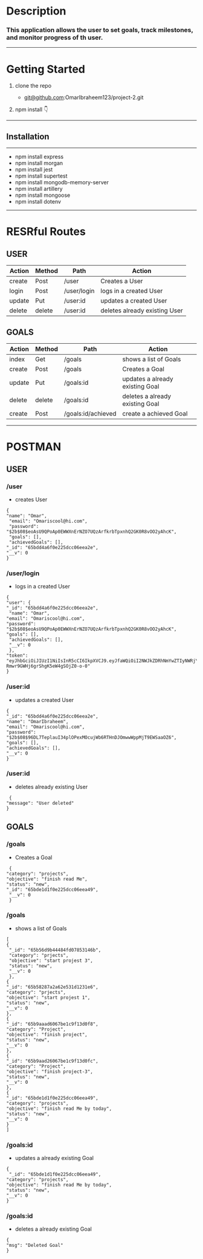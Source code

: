 # Description 
### This application allows the user to set goals, track milestones, and monitor progress of th user.
----------------------------------------------------------------------------------------------------------------------------------------------------
# Getting Started
1. clone the repo 
    - git@github.com:OmarIbraheem123/project-2.git

2. npm install :point_down:
----------------------------------------------------------------------------------------------------------------------------------------------------
## Installation
--- 
- npm install express 
- npm install morgan
- npm install jest
- npm install supertest
- npm install mongodb-memory-server
- npm install artillery
- npm install mongoose
- npm install dotenv
---------------------------------------------------------------------------------------------------------------------------------------------------
# RESRful Routes 

## USER 

| Action | Method | Path | Action |
| -----------| ----------- | ----------- | ----------- |
| create | Post | /user | Creates a User |
| login| Post | /user/login | logs in a created User |
| update | Put | /user:id | updates a created User |
| delete | delete | /user:id | deletes already existing User |


## GOALS 

| Action | Method | Path | Action |
|-----------| ----------- |----------- | ----------- |
| index | Get | /goals | shows a list of Goals |
| create | Post | /goals | Creates a Goal |
| update | Put | /goals:id | updates a already existing Goal |
| delete | delete | /goals:id | deletes a already existing Goal|
| create | Post | /goals:id/achieved | create a achieved Goal |

 ---------------------------------------------------------------------------------------------------------------------------------------------------

 # POSTMAN 

## USER

### /user
- creates User

```
{
"name": "Omar",
 "email": "Omariscool@hi.com",
 "password": "$2b$08$eoAsU9QPoAp0EWWXnErNZO7UQzArfkrbTpxnhQ2GK0R8vOO2yAhcK",
 "goals": [],
 "achievedGoals": [],
"_id": "65bdd4a6f0e225dcc06eea2e",
"__v": 0
}
```
### /user/login
- logs in a created User

```
{
"user": {
"_id": "65bdd4a6f0e225dcc06eea2e",
 "name": "Omar",
"email": "Omariscool@hi.com",
"password": "$2b$08$eoAsU9QPoAp0EWWXnErNZO7UQzArfkrbTpxnhQ2GK0R8vOO2yAhcK",
"goals": [],
 "achievedGoals": [],
 "__v": 0
 },
"token": "eyJhbGciOiJIUzI1NiIsInR5cCI6IkpXVCJ9.eyJfaWQiOiI2NWJkZDRhNmYwZTIyNWRjYzA2ZWVhMmUiLCJpYXQiOjE3MDY5Mzk4MTN9.AJ_ZMO_jrQwC-Rmwr9GWHj6grShgK5eW4gSOjZ0-o-0"
}
```
### /user:id
-  updates a created User
 ```
{
 "_id": "65bdd4a6f0e225dcc06eea2e",
 "name": "OmarIbraheem",
 "email": "Omariscool@hi.com",
"password": "$2b$08$96DL7TeplauI34plOPexMOcujWb6RTHnDJOmwwWppMjT9EWSaaOZ6",
 "goals": [],
"achievedGoals": [],
"__v": 0
}
```
### /user:id
- deletes already existing User

```
 {
"message": "User deleted"
}
```
## GOALS

### /goals
 - Creates a Goal
```
 {
"category": "projects",
"objective": "finish read Me",
"status": "new",
"_id": "65bde1d1f0e225dcc06eea49",
 "__v": 0
 }
 ```
### /goals
-  shows a list of Goals
```
[
{
 "_id": "65b56d9b44484fd07853146b",
 "category": "prjects",
 "objective": "start projest 3",
 "status": "new",
 "__v": 0
 },
{
"_id": "65b58287a2a62e531d1231e6",
"category": "prjects",
"objective": "start projest 1",
"status": "new",
"__v": 0
},
{
"_id": "65b9aaad6067be1c9f13d0f8",
"category": "Project",
"objective": "finish project",
"status": "new",
"__v": 0
},
{
"_id": "65b9aad26067be1c9f13d0fc",
"category": "Project",
"objective": "finish project-3",
"status": "new",
"__v": 0
},
{
"_id": "65bde1d1f0e225dcc06eea49",
"category": "projects",
"objective": "finish read Me by today",
"status": "new",
"__v": 0
}
]
```
### /goals:id
-  updates a already existing Goal
```
{
 "_id": "65bde1d1f0e225dcc06eea49",
"category": "projects",
"objective": "finish read Me by today",
"status": "new",
"__v": 0
}
```
### /goals:id
-  deletes a already existing Goal
```
{
"msg": "Deleted Goal"
}
```






 
